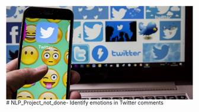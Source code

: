 <img src="900x450.jpg" align="center" >
# NLP_Project_not_done-
Identify emotions in Twitter comments
